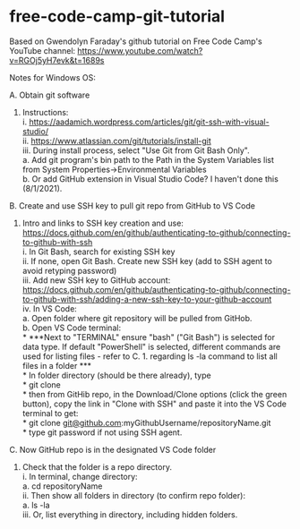 # free-code-camp-git-tutorial

Based on Gwendolyn Faraday's github tutorial on Free Code Camp's YouTube channel:  https://www.youtube.com/watch?v=RGOj5yH7evk&t=1689s

Notes for Windows OS:

A. Obtain git software  
   1. Instructions:  
      i.  https://aadamich.wordpress.com/articles/git/git-ssh-with-visual-studio/  
     ii.  https://www.atlassian.com/git/tutorials/install-git  
    iii.  During install process, select "Use Git from Git Bash Only".  
          a.  Add git program's bin path to the Path in the System Variables list from System Properties->Environmental Variables  
          b.  Or add GitHub extension in Visual Studio Code?  I haven't done this (8/1/2021).  
    
B. Create and use SSH key to pull git repo from GitHub to VS Code  
   1. Intro and links to SSH key creation and use:  https://docs.github.com/en/github/authenticating-to-github/connecting-to-github-with-ssh  
      i. In Git Bash, search for existing SSH key  
     ii. If none, open Git Bash. Create new SSH key (add to SSH agent to avoid retyping password)  
    iii. Add new SSH key to GitHub account:  https://docs.github.com/en/github/authenticating-to-github/connecting-to-github-with-ssh/adding-a-new-ssh-key-to-your-github-account  
     iv. In VS Code:  
         a. Open folder where git repository will be pulled from GitHob.  
         b. Open VS Code terminal:  
            *  ***Next to "TERMINAL" ensure "bash" ("Git Bash") is selected for data type.  If default "PowerShell" is selected, different commands are used for listing files - refer to C. 1. regarding ls -la command to list all files in a folder ***  
            *  In folder directory (should be there already), type  
            *  git clone  
            *  then from GitHib repo, in the Download/Clone options (click the green button), copy the link in "Clone with SSH" and paste it into the VS Code terminal to get:  
            *  git clone git@github.com:myGithubUsername/repositoryName.git  
            *  type git password if not using SSH agent.  
  
C. Now GitHub repo is in the designated VS Code folder  
   1. Check that the folder is a repo directory.  
       i. In terminal, change directory:  
          a.    cd repositoryName  
      ii. Then show all folders in directory (to confirm repo folder):  
          a.  ls -la  
     iii. Or, list everything in directory, including hidden folders.  
        
            
